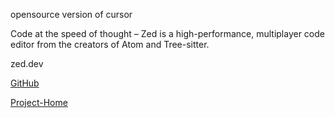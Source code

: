 opensource version of cursor

Code at the speed of thought – Zed is a high-performance, multiplayer code editor from the creators of Atom and Tree-sitter.

zed.dev


[GitHub](https://github.com/zed-industries/zed?tab=readme-ov-file)

[Project-Home](https://zed.dev/)